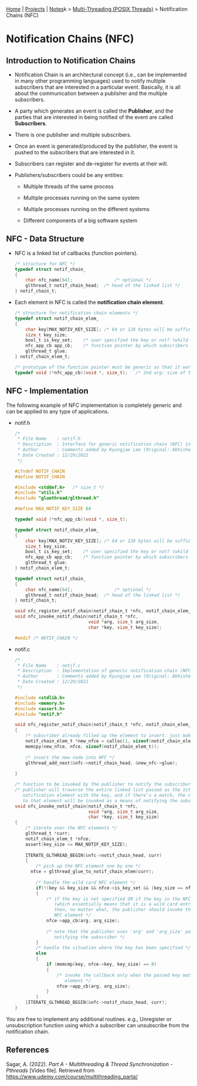 [Home](../../) | [Projects](../../projects) | [Notes](../)k</a> > <a href="./">Multi-Threading (POSIX Threads)</a> > Notification Chains (NFC)

# Notification Chains (NFC)



## Introduction to Notification Chains

* Notification Chain is an architectural concept (i.e., can be implemented in many other programming languages) used to notify multiple subscribers that are interested in a particular event. Basically, it is all about the communication between a publisher and the multiple subscribers.
* A party which generates an event is called the **Publisher**, and the parties that are interested in being notified of the event are called **Subscribers**.

* There is one publisher and multiple subscribers.
* Once an event is generated/produced by the publisher, the event is pushed to the subscribers that are interested in it.
* Subscribers can register and de-register for events at their will.

* Publishers/subscribers could be any entities:

  * Multiple threads of the same process

  * Multiple processes running on the same system

  * Multiple processes running on the different systems

  * Different components of a big software system



## NFC - Data Structure

* NFC is a linked list of callbacks (function pointers).

  ```c
  /* structure for NFC */
  typedef struct notif_chain_
  {
      char nfc_name[64];				/* optional */
      glthread_t notif_chain_head;	/* head of the linked list */
  } notif_chain_t;
  ```

* Each element in NFC is called the **notification chain element**.

  ```c
  /* structure for notification chain elements */
  typedef struct notif_chain_elem_
  {
      char key[MAX_NOTIV_KEY_SIZE];	/* 64 or 128 bytes will be sufficient */
      size_t key_size;
      bool_t is_key_set;	/* user specified the key or not? (whild card user may not) */
      nfc_app_cb app_cb;	/* function pointer by which subscribers want to get notified */
      glthread_t glue;
  } notif_chain_elem_t;
  
  /* prototype of the function pointer must be generic so that it works for all types of data for all types of subscribers */
  typedef void (*nfc_app_cb)(void *, size_t);	/* 2nd arg: size of the 1st arg */
  ```



## NFC - Implementation

The following example of NFC implementation is completely generic and can be applied to any type of applications.

* notif.h

  ```c
  /*
   * File Name    : notif.h
   * Description  : Interface for generic notification chain (NFC) infrastructure
   * Author       : Comments added by Kyungjae Lee (Original: Abhishek Sagar)
   * Date Created : 12/29/2022
   */
  
  #ifndef NOTIF_CHAIN
  #define NOTIF_CHAIN
  
  #include <stddef.h>	/* size_t */
  #include "utils.h"
  #include "gluethread/glthread.h"
  
  #define MAX_NOTIF_KEY_SIZE 64
  
  typedef void (*nfc_app_cb)(void *, size_t);
  
  typedef struct notif_chain_elem_
  {
      char key[MAX_NOTIV_KEY_SIZE];	/* 64 or 128 bytes will be sufficient */
      size_t key_size;
      bool_t is_key_set;	/* user specified the key or not? (whild card user may not) */
      nfc_app_cb app_cb;	/* function pointer by which subscribers want to get notified */
      glthread_t glue;
  } notif_chain_elem_t;
  
  typedef struct notif_chain_
  {
      char nfc_name[64];				/* optional */
      glthread_t notif_chain_head;	/* head of the linked list */
  } notif_chain_t;
  
  void nfc_register_notif_chain(notif_chain_t *nfc, notif_chain_elem_t *nfce);
  void nfc_invoke_notif_chain(notif_chain_t *nfc, 
                              void *arg, size_t arg_size, 
                              char *key, size_t key_size);
  
  #endif /* NOTIF_CHAIN */
  ```

* notif.c

  ```c
  /*
   * File Name    : notif.c
   * Description  : Implementation of generic notification chain (NFC) infrastructure
   * Author       : Comments added by Kyungjae Lee (Original: Abhishek Sagar)
   * Date Created : 12/29/2022
   */
  
  #include <stdlib.h>
  #include <memory.h>
  #include <assert.h>
  #include "notif.h"
  
  void nfc_register_notif_chain(notif_chain_t *nfc, notif_chain_elem_t *nfce)
  {
      /* subscriber already filled up the element to insert. just make a copy */
      notif_chain_elem_t *new_nfce = calloc(1, sizeof(notif_chain_elem_t));
      memcpy(new_nfce, nfce, sizeof(notif_chain_elem_t));
      
      /* insert the new node into NFC */
      glthread_add_next(&nfc->notif_chain_head, &new_nfc->glue);
      
  }
  
  /* function to be invoked by the publisher to notify the subscriber */
  /* publisher will traverse the entire linked list passed as the 1st arg, match each 
     notification element with the key, and if there's a match, the callback registered
     to that element will be invoked as a means of notifying the subscriber */
  void nfc_invoke_notif_chain(notif_chain_t *nfc, 
                              void *arg, size_t arg_size, 
                              char *key, size_t key_size)
  {
      /* iterate over the NFC elements */
      glthread_t *curr;
      notif_chain_elem_t *nfce;
      assert(key_size <= MAX_NOTIF_KEY_SIZE);
      
      ITERATE_GLTHREAD_BEGIN(&nfc->notif_chain_head, curr)
      {
          /* pick up the NFC element one by one */
       	nfce = glthread_glue_to_notif_chain_elem(curr);
          
          /* handle the wild card NFC element */
          if(!(key && key_size && nfce->is_key_set && (key_size == nfce->key_size)))
          {
              /* if the key is not specified OR if the key in the NFC element is not specified
                 (which essentially means that it is a wild card entry) 
                 then, no matter what, the publisher should invoke the callback present in the
                 NFC element */
              nfce->app_cb(arg, arg_size);
              
              /* note that the publisher uses 'arg' and 'arg_size' passed by the subscriber when
                 notifying the subscriber */
          }
          /* handle the situation where the key has been specified */
          else
          {
              if (memcmp(key, nfce->key, key_size) == 0)
              {
                  /* invoke the callback only when the passed key matches the key in the NFC
                     element */
                  nfce->app_cb(arg, arg_size);
              }
          }
      }ITERATE_GLTHREAD_BEGIN(&nfc->notif_chain_head, curr);
  }
  ```
  

You are free to implement any additional routines. e.g., Unregister or unsubscription function using which a subscriber can unsubscribe from the notification chain.





## References

Sagar, A. (2022). *Part A - Multithreading & Thread Synchronization - Pthreads* [Video file]. Retrieved from  https://www.udemy.com/course/multithreading_parta/
